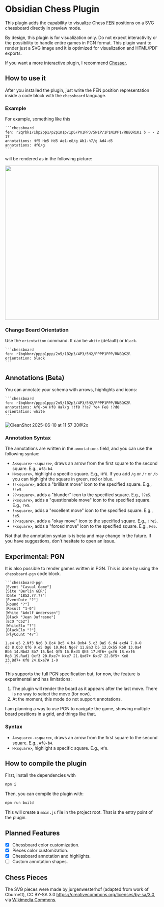 # Obsidian Chess Plugin

This plugin adds the capability to visualize Chess [FEN](https://en.wikipedia.org/wiki/Forsyth%E2%80%93Edwards_Notation) positions on a SVG chessboard directly in preview mode.

By design, this plugin is for visualization only. Do not expect interactivity or the possibility to handle entire games in PGN format. This plugin want to render just a SVG image and it is optimized for visualization and HTML/PDF exports.

If you want a more interactive plugin, I recommend [Chesser](https://github.com/SilentVoid13/Chesser).

## How to use it

After you installed the plugin, just write the FEN position representation inside a code block with the `chessboard` language.

### Example

For example, something like this

````
```chessboard
fen: r2qrbk1/1bp2pp1/p2p1n1p/1p6/Pn1PP3/5N1P/1P1N1PP1/RBBQR1K1 b - - 2 17
annotations: Hf5 He5 Hd5 Ae1-e8/g Ab1-h7/g Ad4-d5
annotations: Hf6/g
```
````

will be rendered as in the following picture:

<img src="https://github.com/user-attachments/assets/642788cd-796a-4298-b85b-d82576254246" width="500px" />

### Change Board Orientation

Use the `orientation` command. It can be `white` (default) or `black`.

````
```chessboard
fen: r1bqkbnr/pppp1ppp/2n5/1B2p3/4P3/5N2/PPPP1PPP/RNBQK2R
orientation: black
```
````

## Annotations (Beta)

You can annotate your schema with arrows, highlights and icons:

````
```chessboard
fen: r1bqkbnr/pppp1ppp/2n5/1B2p3/4P3/5N2/PPPP1PPP/RNBQK2R
annotations: Af8-b4 Hf8 Ha7/g !!f8 ??a7 ?e4 Fe8 !?d8
orientation: white
```
````

![CleanShot 2025-06-10 at 11 57 30@2x](https://github.com/user-attachments/assets/2b2c1672-1423-4a34-9826-d5fccc66860f)


### Annotation Syntax

The annotations are written in the `annotations` field, and you can use the following syntax: 

- `A<square>-<square>`, draws an arrow from the first square to the second square. E.g., `Af8-b4`.
- `H<square>`, highlight a specific square. E.g., `Hf8`. If you add `/g` or `/r` or `/b` you can highlight the square in green, red or blue.
- `!!<square>`, adds a "brilliant move" icon to the specified square. E.g., `!!e5`.
- `??<square>`, adds a "blunder" icon to the specified square. E.g., `??e5`.
- `?<square>`, adds a "questionable move" icon to the specified square. E.g., `?e5`.
- `!<square>`, adds a "excellent move" icon to the specified square. E.g., `!e5`.
- `!?<square>`, adds a "okay move" icon to the specified square. E.g., `!?e5`.
- `F<square>`, adds a "forced move" icon to the specified square. E.g., `Fe5`.

Not that the annotation syntax is is beta and may change in the future. If you have suggestions, don't hesitate to open an issue.

## Experimental: PGN

It is also possible to render games written in PGN. This is done by using the `chessboard-pgn` code block.

````
```chessboard-pgn
[Event "Casual Game"]
[Site "Berlin GER"]
[Date "1852.??.??"]
[EventDate "?"]
[Round "?"]
[Result "1-0"]
[White "Adolf Anderssen"]
[Black "Jean Dufresne"]
[ECO "C52"]
[WhiteElo "?"]
[BlackElo "?"]
[PlyCount "47"]

1.e4 e5 2.Nf3 Nc6 3.Bc4 Bc5 4.b4 Bxb4 5.c3 Ba5 6.d4 exd4 7.O-O
d3 8.Qb3 Qf6 9.e5 Qg6 10.Re1 Nge7 11.Ba3 b5 12.Qxb5 Rb8 13.Qa4
Bb6 14.Nbd2 Bb7 15.Ne4 Qf5 16.Bxd3 Qh5 17.Nf6+ gxf6 18.exf6
Rg8 19.Rad1 Qxf3 20.Rxe7+ Nxe7 21.Qxd7+ Kxd7 22.Bf5+ Ke8
23.Bd7+ Kf8 24.Bxe7# 1-0
```
````

This supports the full PGN specification but, for now, the feature is experimental and has limitations:

1. The plugin will render the board as it appears after the last move. There is no way to select the move (for now).
2. At the moment, this mode do not support annotations.

I am planning a way to use PGN to navigate the game, showing multiple board positions in a grid, and things like that.

### Syntax

- `A<square>-<square>`, draws an arrow from the first square to the second square. E.g., `Af8-b4`.
- `H<square>`, highlight a specific square. E.g., `Hf8`.

## How to compile the plugin

First, install the dependencies with

```bash
npm i
```

Then, you can compile the plugin with:

```bash
npm run build
```

This will create a `main.js` file in the project root. That is the entry point of the plugin.

## Planned Features

- [x] Chessboard color customization.
- [x] Pieces color customization.
- [x] Chessboard annotation and highlights.
- [ ] Custom annotation shapes.

## Chess Pieces

The SVG pieces were made by jurgenwesterhof (adapted from work of Cburnett), CC BY-SA 3.0 <https://creativecommons.org/licenses/by-sa/3.0>, via [Wikimedia Commons](https://commons.wikimedia.org/wiki/File:Chess_Pieces_Sprite.svg).
